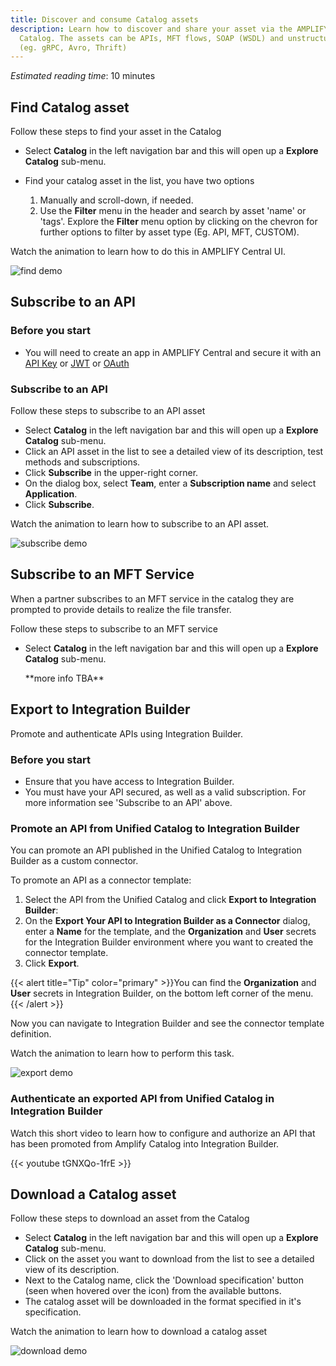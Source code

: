 ```yaml
---
title: Discover and consume Catalog assets
description: Learn how to discover and share your asset via the AMPLIFY Unified
  Catalog. The assets can be APIs, MFT flows, SOAP (WSDL) and unstructured data
  (eg. gRPC, Avro, Thrift)
---
```

*Estimated reading time*: 10 minutes

## Find Catalog asset

Follow these steps to find your asset in the Catalog

* Select **Catalog** in the left navigation bar and this will open up a **Explore Catalog** sub-menu.
* Find your catalog asset in the list, you have two options

  1. Manually and scroll-down, if needed.
  2. Use the **Filter** menu in the header and search by asset 'name' or 'tags'. Explore the **Filter** menu option by clicking on the chevron for further options to filter by asset type (Eg. API, MFT, CUSTOM). 

Watch the animation to learn how to do this in AMPLIFY Central UI.

![find demo](/Images/central/catalog/find_demo.gif)

## Subscribe to an API

### Before you start

* You will need to create an app in AMPLIFY Central and secure it with an [API Key](https://docs.axway.com/bundle/axway-open-docs/page/docs/central/quickstart/index.html) or [JWT](https://docs.axway.com/bundle/axway-open-docs/page/docs/central/secure_api_jwt/index.html) or [](https://docs.axway.com/bundle/axway-open-docs/page/docs/central/feauth_oauth/index.html)[OAuth](https://docs.axway.com/bundle/axway-open-docs/page/docs/central/feauth_oauth/index.html)

### Subscribe to an API

Follow these steps to subscribe to an API asset

* Select **Catalog** in the left navigation bar and this will open up a **Explore Catalog** sub-menu.
* Click an API asset in the list to see a detailed view of its description, test methods and subscriptions.
* Click **Subscribe** in the upper-right corner.
* On the dialog box, select **Team**, enter a **Subscription name** and select **Application**.
* Click **Subscribe**.

Watch the animation to learn how to subscribe to an API asset.

![subscribe demo](/Images/central/catalog/subscribe_demo.gif)

## Subscribe to an MFT Service

When a partner subscribes to an MFT service in the catalog they are prompted to provide details to realize the file transfer.

Follow these steps to subscribe to an MFT service

* Select **Catalog** in the left navigation bar and this will open up a **Explore Catalog** sub-menu.

  \*\*more info TBA\*\*

## Export to Integration Builder

Promote and authenticate APIs using Integration Builder.

### Before you start

* Ensure that you have access to Integration Builder.
* You must have your API secured, as well as a valid subscription. For more information see 'Subscribe to an API' above.

### Promote an API from Unified Catalog to Integration Builder

You can promote an API published in the Unified Catalog to Integration Builder as a custom connector.

To promote an API as a connector template:

1. Select the API from the Unified Catalog and click **Export to Integration Builder**:
2. On the **Export Your API to Integration Builder as a Connector** dialog, enter a **Name** for the template, and the **Organization** and **User** secrets for the Integration Builder environment where you want to created the connector template.
3. Click **Export**.

{{< alert title="Tip" color="primary" >}}You can find the **Organization** and **User** secrets in Integration Builder, on the bottom left corner of the menu.{{< /alert >}}

Now you can navigate to Integration Builder and see the connector template definition.

Watch the animation to learn how to perform this task.

![export demo](/Images/central/catalog_export.gif)

### Authenticate an exported API from Unified Catalog in Integration Builder

Watch this short video to learn how to configure and authorize an API that has been promoted from Amplify Catalog into Integration Builder.

{{< youtube tGNXQo-1frE >}}

## Download a Catalog asset

Follow these steps to download an asset from the Catalog

* Select **Catalog** in the left navigation bar and this will open up a **Explore Catalog** sub-menu.
* Click on the asset you want to download from the list to see a detailed view of its description.
* Next to the Catalog name, click the 'Download specification' button (seen when hovered over the icon) from the available buttons.
* The catalog asset will be downloaded in the format specified in it's specification.

Watch the animation to learn how to download a catalog asset

![download demo](/Images/central/catalog/download_demo.gif)